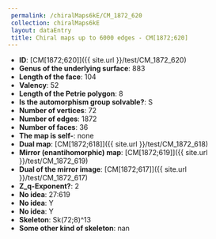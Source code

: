 ```yaml
--- 
 permalink: /chiralMaps6kE/CM_1872_620 
 collection: chiralMaps6kE
 layout: dataEntry
 title: Chiral maps up to 6000 edges - CM[1872;620]
---
```


- **ID**: [CM[1872;620]]({{ site.url }}/test/CM_1872_620)
- **Genus of the underlying surface**: 883
- **Length of the face**: 104
- **Valency**: 52
- **Length of the Petrie polygon**: 8
- **Is the automorphism group solvable?**: S
- **Number of vertices**: 72
- **Number of edges**: 1872
- **Number of faces**: 36
- **The map is self-**: none
- **Dual map**: [CM[1872;618]]({{ site.url }}/test/CM_1872_618)
- **Mirror (enantihomorphic) map**: [CM[1872;619]]({{ site.url }}/test/CM_1872_619)
- **Dual of the mirror image**: [CM[1872;617]]({{ site.url }}/test/CM_1872_617)
- **Z_q-Exponent?**: 2
- **No idea**:  27:619
- **No idea**: Y
- **No idea**: Y
- **Skeleton**: Sk(72;8)^13
- **Some other kind of skeleton**: nan
